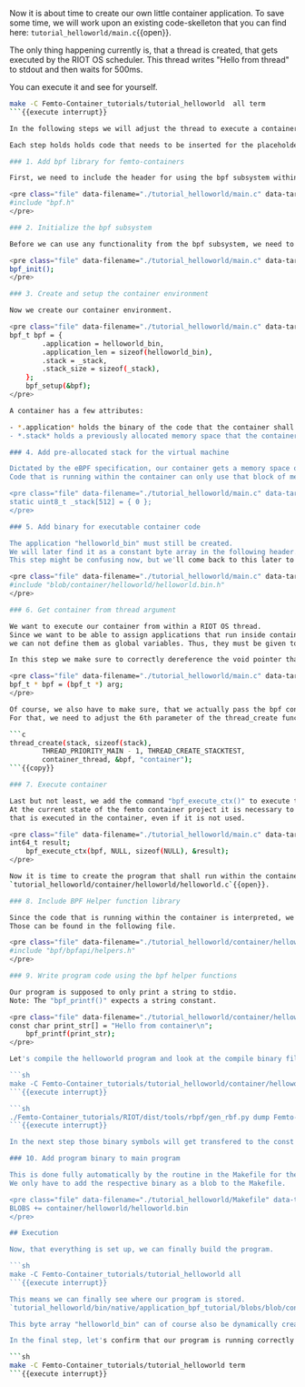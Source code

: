 Now it is about time to create our own little container application.
To save some time, we will work upon an existing code-skelleton that you can find here: `tutorial_helloworld/main.c`{{open}}.

The only thing happening currently is, that a thread is created, that gets executed by the RIOT OS scheduler. This thread writes "Hello from thread" to stdout and then waits for 500ms. 

You can execute it and see for yourself.

```sh
make -C Femto-Container_tutorials/tutorial_helloworld  all term
```{{execute interrupt}}

In the following steps we will adjust the thread to execute a container, that runs code in an isolated environment. 

Each step holds holds code that needs to be inserted for the placeholder with the respective steps number.

### 1. Add bpf library for femto-containers

First, we need to include the header for using the bpf subsystem within RIOT OS, which implements everything needed to work with femto-containers.

<pre class="file" data-filename="./tutorial_helloworld/main.c" data-target="insert" data-marker="//placeholder(1)">
#include "bpf.h"
</pre>

### 2. Initialize the bpf subsystem

Before we can use any functionality from the bpf subsystem, we need to initialize its infrastructure.

<pre class="file" data-filename="./tutorial_helloworld/main.c" data-target="insert" data-marker="//placeholder(2)">
bpf_init();
</pre>

### 3. Create and setup the container environment

Now we create our container environment.

<pre class="file" data-filename="./tutorial_helloworld/main.c" data-target="insert" data-marker="//placeholder(3)">
bpf_t bpf = {
        .application = helloworld_bin,
        .application_len = sizeof(helloworld_bin),
        .stack = _stack,
        .stack_size = sizeof(_stack),
    };
    bpf_setup(&bpf);
</pre>

A container has a few attributes:

- *.application* holds the binary of the code that the container shall execute. "helloworld_bin" is not yet existing. We will tackle this later when we'll create the containerized application.
- *.stack* holds a previously allocated memory space that the container will be working with. This stack will be created in the next step.

### 4. Add pre-allocated stack for the virtual machine

Dictated by the eBPF specification, our container gets a memory space of 512 bytes.
Code that is running within the container can only use that block of memory, which assures the isolation aspect of containers.

<pre class="file" data-filename="./tutorial_helloworld/main.c" data-target="insert" data-marker="//placeholder(4)">
static uint8_t _stack[512] = { 0 };
</pre>

### 5. Add binary for executable container code

The application "helloworld_bin" must still be created.
We will later find it as a constant byte array in the following header.
This step might be confusing now, but we'll come back to this later to clear it up.

<pre class="file" data-filename="./tutorial_helloworld/main.c" data-target="insert" data-marker="//placeholder(5)">
#include "blob/container/helloworld/helloworld.bin.h"
</pre>

### 6. Get container from thread argument

We want to execute our container from within a RIOT OS thread.
Since we want to be able to assign applications that run inside containers dynamicly,
we can not define them as global variables. Thus, they must be given to the thread as parameter.

In this step we make sure to correctly dereference the void pointer that is given to the thread function as parameter.

<pre class="file" data-filename="./tutorial_helloworld/main.c" data-target="insert" data-marker="//placeholder(6)">
bpf_t * bpf = (bpf_t *) arg;
</pre>

Of course, we also have to make sure, that we actually pass the bpf container, when we create the thread.
For that, we need to adjust the 6th parameter of the thread_create function, as shown below.

```c
thread_create(stack, sizeof(stack),
        THREAD_PRIORITY_MAIN - 1, THREAD_CREATE_STACKTEST,
        container_thread, &bpf, "container");
```{{copy}}

### 7. Execute container

Last but not least, we add the command "bpf_execute_ctx()" to execute the container to the thread callback function body.
At the current state of the femto container project it is necessary to have a variable, to store the return value of the code, 
that is executed in the container, even if it is not used.

<pre class="file" data-filename="./tutorial_helloworld/main.c" data-target="insert" data-marker="//placeholder(7)">
int64_t result;
	bpf_execute_ctx(bpf, NULL, sizeof(NULL), &result);
</pre>

Now it is time to create the program that shall run within the container
`tutorial_helloworld/container/helloworld/helloworld.c`{{open}}.

### 8. Include BPF Helper function library

Since the code that is running within the container is interpreted, we can only use functions that have already been implemented in the interpreter.
Those can be found in the following file.

<pre class="file" data-filename="./tutorial_helloworld/container/helloworld/helloworld.c" data-target="insert" data-marker="//placeholder(8)">
#include "bpf/bpfapi/helpers.h"
</pre>

### 9. Write program code using the bpf helper functions

Our program is supposed to only print a string to stdio.
Note: The "bpf_printf()" expects a string constant.

<pre class="file" data-filename="./tutorial_helloworld/container/helloworld/helloworld.c" data-target="insert" data-marker="//placeholder(9)">
const char print_str[] = "Hello from container\n";
	bpf_printf(print_str);
</pre>

Let's compile the helloworld program and look at the compile binary file!

```sh
make -C Femto-Container_tutorials/tutorial_helloworld/container/helloworld
```{{execute interrupt}}

```sh
./Femto-Container_tutorials/RIOT/dist/tools/rbpf/gen_rbf.py dump Femto-Container_tutorials/tutorial_helloworld/container/helloworld/helloworld.bin
```{{execute interrupt}}

In the next step those binary symbols will get transfered to the const char array "helloworld_bin", that we encountered in step 4.

### 10. Add program binary to main program

This is done fully automatically by the routine in the Makefile for the main application: `tutorial_helloworld/Makefile`{{open}}.
We only have to add the respective binary as a blob to the Makefile.

<pre class="file" data-filename="./tutorial_helloworld/Makefile" data-target="insert" data-marker="#placeholder(10)">
BLOBS += container/helloworld/helloworld.bin
</pre>

## Execution

Now, that everything is set up, we can finally build the program.

```sh
make -C Femto-Container_tutorials/tutorial_helloworld all
```{{execute interrupt}}

This means we can finally see where our program is stored.
`tutorial_helloworld/bin/native/application_bpf_tutorial/blobs/blob/container/helloworld/helloworld.bin.h`{{open}}.

This byte array "helloworld_bin" can of course also be dynamically created. I. e. after fetching it from some server.

In the final step, let's confirm that our program is running correctly.

```sh
make -C Femto-Container_tutorials/tutorial_helloworld term
```{{execute interrupt}}